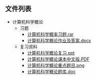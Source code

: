 
## 文件列表

- 计算机科学概论
    - 习题
        - [计算机科学概率习题.rar](https://gitee.com/OpenWyu/wyu-courses-lib/raw/master/计算机科学概论/习题/计算机科学概率习题.rar)
        - [计算机科学概论作业及答案.docx](https://gitee.com/OpenWyu/wyu-courses-lib/raw/master/计算机科学概论/习题/计算机科学概论作业及答案.docx)
    - 复习资料
        - [计算机科学概论复习.ppt](https://gitee.com/OpenWyu/wyu-courses-lib/raw/master/计算机科学概论/复习资料/计算机科学概论复习.ppt)
        - [计算机科学概论课本中文版.PDF](https://gitee.com/OpenWyu/wyu-courses-lib/raw/master/计算机科学概论/复习资料/计算机科学概论课本中文版.PDF)
        - [计算机科学概论重点题目.png](https://gitee.com/OpenWyu/wyu-courses-lib/raw/master/计算机科学概论/复习资料/计算机科学概论重点题目.png)
        - [计算机科学概论题库.doc](https://gitee.com/OpenWyu/wyu-courses-lib/raw/master/计算机科学概论/复习资料/计算机科学概论题库.doc)
